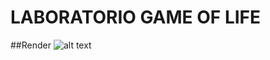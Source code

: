 # LABORATORIO GAME OF LIFE

##Render
![alt text](https://github.com/bryannalfaro/Lab4-Graficas/blob/main/output3.jpg?raw=true)
